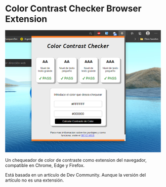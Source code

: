 # Color Contrast Checker Browser Extension
![extension](edge_preview.png)

Un chequeador de color de contraste como extension del navegador, compatible en Chrome, Edge y Firefox.

Está basada en un artículo de Dev Community. Aunque la versión del artículo no es una extensión.